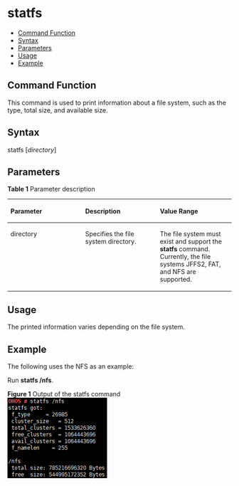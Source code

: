 # statfs<a name="EN-US_TOPIC_0000001179965853"></a>

-   [Command Function](#section153921657152613)
-   [Syntax](#section135391102717)
-   [Parameters](#section074312314279)
-   [Usage](#section133816772712)
-   [Example](#section526149182717)

## Command Function<a name="section153921657152613"></a>

This command is used to print information about a file system, such as the type, total size, and available size.

## Syntax<a name="section135391102717"></a>

statfs \[_directory_\]

## Parameters<a name="section074312314279"></a>

**Table  1**  Parameter description

<a name="table1597mcpsimp"></a>
<table><thead align="left"><tr id="row1603mcpsimp"><th class="cellrowborder" valign="top" width="33.33333333333333%" id="mcps1.2.4.1.1"><p id="p1605mcpsimp"><a name="p1605mcpsimp"></a><a name="p1605mcpsimp"></a><strong id="b156942710240"><a name="b156942710240"></a><a name="b156942710240"></a>Parameter</strong></p>
</th>
<th class="cellrowborder" valign="top" width="33.33333333333333%" id="mcps1.2.4.1.2"><p id="p1607mcpsimp"><a name="p1607mcpsimp"></a><a name="p1607mcpsimp"></a><strong id="b1759110293240"><a name="b1759110293240"></a><a name="b1759110293240"></a>Description</strong></p>
</th>
<th class="cellrowborder" valign="top" width="33.33333333333333%" id="mcps1.2.4.1.3"><p id="p1609mcpsimp"><a name="p1609mcpsimp"></a><a name="p1609mcpsimp"></a><strong id="b10264183019242"><a name="b10264183019242"></a><a name="b10264183019242"></a>Value Range</strong></p>
</th>
</tr>
</thead>
<tbody><tr id="row1610mcpsimp"><td class="cellrowborder" valign="top" width="33.33333333333333%" headers="mcps1.2.4.1.1 "><p id="p1612mcpsimp"><a name="p1612mcpsimp"></a><a name="p1612mcpsimp"></a>directory</p>
</td>
<td class="cellrowborder" valign="top" width="33.33333333333333%" headers="mcps1.2.4.1.2 "><p id="p1615mcpsimp"><a name="p1615mcpsimp"></a><a name="p1615mcpsimp"></a>Specifies the file system directory.</p>
</td>
<td class="cellrowborder" valign="top" width="33.33333333333333%" headers="mcps1.2.4.1.3 "><p id="p1617mcpsimp"><a name="p1617mcpsimp"></a><a name="p1617mcpsimp"></a>The file system must exist and support the <strong id="b1635148125717"><a name="b1635148125717"></a><a name="b1635148125717"></a>statfs</strong> command. Currently, the file systems JFFS2, FAT, and NFS are supported.</p>
</td>
</tr>
</tbody>
</table>

## Usage<a name="section133816772712"></a>

The printed information varies depending on the file system.

## Example<a name="section526149182717"></a>

The following uses the NFS as an example:

Run  **statfs /nfs**.

**Figure  1**  Output of the statfs command<a name="fig1810654276"></a>  
![](figure/output-of-the-statfs-command.png "output-of-the-statfs-command")

